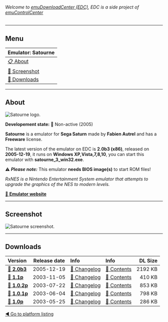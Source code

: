 ###### Welcome to [emuDownloadCenter (EDC)](https://github.com/PhoenixInteractiveNL/emuDownloadCenter/wiki/), EDC is a side project of [emuControlCenter](https://github.com/PhoenixInteractiveNL/emuControlCenter/wiki/)
***
## Menu
| **Emulator: Satourne** |
|:---------|
| [:clipboard: About](#about) |
| [:sunrise: Screenshot](#screenshot) |
| [:floppy_disk: Downloads](#downloads) |
***
## About
![](https://github.com/PhoenixInteractiveNL/emuDownloadCenter/wiki/images_emulator/satourne_logo_200.jpg "Satourne logo.")

**Developement state:** :red_circle: Non-active (2005)

**Satourne** is a emulator for **Sega Saturn** made by **Fabien Autrel** and has a **Freeware** license.

The latest version of the emulator on EDC is **2.0b3 (x86)**, released on **2005-12-19**, it runs on **Windows XP,Vista,7,8,10**, you can start this emulator with **satourne_3_win32.exe**.

:warning: _**Please note:**_ This emulator **needs BIOS image(s)** to start ROM files!

_RxNES is a Nintendo Entertainment System emulator that attempts to upgrade the graphics of the NES to modern levels._

[:link: **Emulator website**](http://www.satourne.consollection.com/)
***
## Screenshot
![](https://raw.githubusercontent.com/PhoenixInteractiveNL/emuDownloadCenter/master/hooks/satourne/emulator_screenshot_01.jpg "Satourne screenshot.")
***
## Downloads
| Version  | Release date  | Info       | Info       | DL Size    |
|:---------|:-------------:|:-----------|:-----------|-----------:|
| [:floppy_disk: **2.0b3**](https://github.com/PhoenixInteractiveNL/edc-repo0005/raw/master/satourne/2.0b3.7z) | 2005-12-19 | [:page_facing_up: Changelog](https://github.com/PhoenixInteractiveNL/edc-repo0005/blob/master/satourne/2.0b3_changelog.txt) | [:mag_right: Contents](https://github.com/PhoenixInteractiveNL/edc-repo0005/blob/master/satourne/2.0b3_contents.txt) | 2192 KB |
| [:floppy_disk: **1.1p**](https://github.com/PhoenixInteractiveNL/edc-repo0005/raw/master/satourne/1.1p.7z) | 2003-11-05 | [:page_facing_up: Changelog](https://github.com/PhoenixInteractiveNL/edc-repo0005/blob/master/satourne/1.1p_changelog.txt) | [:mag_right: Contents](https://github.com/PhoenixInteractiveNL/edc-repo0005/blob/master/satourne/1.1p_contents.txt) | 410 KB |
| [:floppy_disk: **1.0.2p**](https://github.com/PhoenixInteractiveNL/edc-repo0005/raw/master/satourne/1.0.2p.7z) | 2003-07-22 | [:page_facing_up: Changelog](https://github.com/PhoenixInteractiveNL/edc-repo0005/blob/master/satourne/1.0.2p_changelog.txt) | [:mag_right: Contents](https://github.com/PhoenixInteractiveNL/edc-repo0005/blob/master/satourne/1.0.2p_contents.txt) | 853 KB |
| [:floppy_disk: **1.0.1p**](https://github.com/PhoenixInteractiveNL/edc-repo0005/raw/master/satourne/1.0.1p.7z) | 2003-06-04 | [:page_facing_up: Changelog](https://github.com/PhoenixInteractiveNL/edc-repo0005/blob/master/satourne/1.0.1p_changelog.txt) | [:mag_right: Contents](https://github.com/PhoenixInteractiveNL/edc-repo0005/blob/master/satourne/1.0.1p_contents.txt) | 798 KB |
| [:floppy_disk: **1.0p**](https://github.com/PhoenixInteractiveNL/edc-repo0005/raw/master/satourne/1.0p.7z) | 2003-05-25 | [:page_facing_up: Changelog](https://github.com/PhoenixInteractiveNL/edc-repo0005/blob/master/satourne/1.0p_changelog.txt) | [:mag_right: Contents](https://github.com/PhoenixInteractiveNL/edc-repo0005/blob/master/satourne/1.0p_contents.txt) | 286 KB |

[:arrow_backward: Go to platform listing](https://github.com/PhoenixInteractiveNL/emuDownloadCenter/wiki/EDC-Platform-List)
